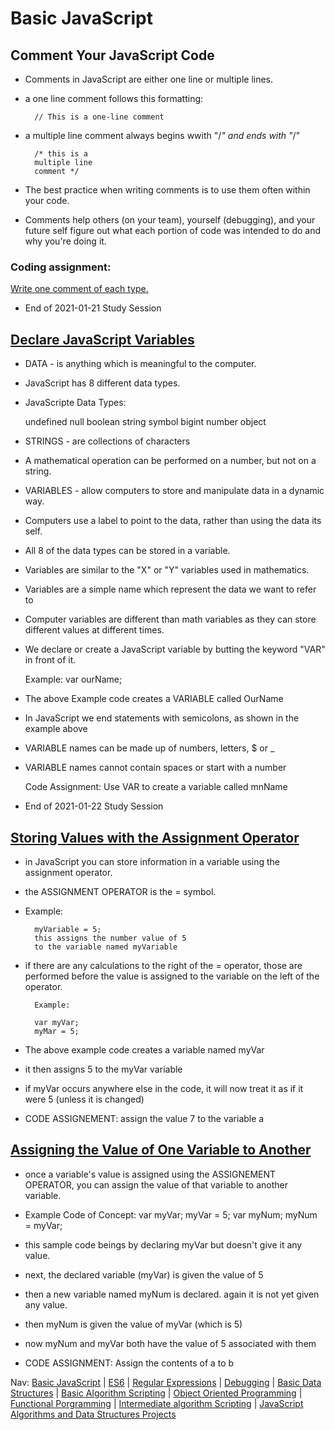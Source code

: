 # Basic JavaScript 
    
## Comment Your JavaScript Code 
* Comments in JavaScript are either one line or multiple lines. 
* a one line comment follows this formatting:

		// This is a one-line comment
		
* a multiple line comment always begins wwith "/*" and ends with "*/"

		/* this is a 
		multiple line
		comment */
		
* The best practice when writing comments is to use them often within your code. 
* Comments help others (on your team), yourself (debugging), and your future self figure out what each portion of code was intended to do and why you're doing it. 


### Coding assignment:  
[Write one comment of each type.](https://github.com/EO4wellness/T-I-L/blob/main/JavaScript/freecodecamp-exercises/01.1_comment-your-javascript-code.txt)
* End of 2021-01-21 Study Session 

## [Declare JavaScript Variables](https://www.freecodecamp.org/learn/javascript-algorithms-and-data-structures/basic-javascript/declare-javascript-variables)
* DATA - is anything which is meaningful to the computer. 
* JavaScript has 8 different data types.
*  JavaScripte Data Types:

	undefined
	null
	boolean
	string
	symbol
	bigint
	number 
	object 
* STRINGS - are collections of characters 
* A mathematical operation can be performed on a number, but not on a string.
* VARIABLES - allow computers to store and manipulate data in a dynamic way.
* Computers use a label to point to the data, rather than using the data its self.
* All 8 of the data types can be stored in a variable. 
* Variables are similar to the "X" or "Y" variables used in mathematics.
* Variables are a simple name which represent the data we want to refer to
* Computer variables are different than math variables as they can store different values at different times.
* We declare or create a JavaScript variable by butting the keyword "VAR" in front of it. 

	Example:
	var ourName; 
	
* The above Example code creates a VARIABLE called OurName
* In JavaScript we end statements with semicolons, as shown in the example above
* VARIABLE names can be made up of numbers, letters, $ or _
* VARIABLE names cannot contain spaces or start with a number 

	Code Assignment: Use VAR to create a variable called mnName
	
* End of 2021-01-22 Study Session 
	
## [Storing Values with the Assignment Operator](https://www.freecodecamp.org/learn/javascript-algorithms-and-data-structures/basic-javascript/storing-values-with-the-assignment-operator)
* in JavaScript you can store information in a variable using the assignment operator. 
* the ASSIGNMENT OPERATOR is the = symbol. 
* Example: 

		myVariable = 5; 
		this assigns the number value of 5
		to the variable named myVariable 
		
* if there are any calculations to the right of the = operator, those are performed before the value is assigned to the variable on the left of the operator. 

		Example:
		
		var myVar; 
		myMar = 5;
		
* The above example code creates a variable named myVar
* it then assigns 5 to the myVar variable 
* if myVar occurs anywhere else in the code, it will now treat it as if it were 5 (unless it is changed)
*	CODE ASSIGNEMENT:
		assign the value 7 to the variable a 


## [Assigning the Value of One Variable to Another](https://www.freecodecamp.org/learn/javascript-algorithms-and-data-structures/basic-javascript/assigning-the-value-of-one-variable-to-another)
* once a variable's value is assigned using the ASSIGNEMENT OPERATOR, you can assign the value of that variable to another variable.
* Example Code of Concept: 
			var myVar;
			myVar = 5;
			var myNum;
			myNum = myVar;
			
* this sample code beings by declaring myVar but doesn't give it any value.
* next, the declared variable (myVar) is given the value of 5
* then a new variable named myNum is declared.  again it is not yet given any value.
* then myNum is given the value of myVar (which is 5)
* now myNum and myVar both have the value of 5 associated with them
* CODE ASSIGNMENT: Assign the contents of a to b


Nav: [Basic JavaScript](https://github.com/EO4wellness/T-I-L/blob/main/JavaScript/freecodecamp-notes/01_Basic-JavaScript.md) | [ES6](https://github.com/EO4wellness/T-I-L/blob/main/JavaScript/freecodecamp-notes/02_ES6.md) | [Regular Expressions](https://github.com/EO4wellness/T-I-L/blob/main/JavaScript/freecodecamp-notes/03_Regular-Expressions.md) |  [Debugging](https://github.com/EO4wellness/T-I-L/blob/main/JavaScript/freecodecamp-notes/04_Debugging.md) | [Basic Data Structures](https://github.com/EO4wellness/T-I-L/blob/main/JavaScript/freecodecamp-notes/05_Basic-Data-Structures.md) | [Basic Algorithm Scripting](https://github.com/EO4wellness/T-I-L/blob/main/JavaScript/freecodecamp-notes/06_Basic-Algorithm-Scripting.md) |  [Object Oriented Programming](https://github.com/EO4wellness/T-I-L/blob/main/JavaScript/freecodecamp-notes/07_Object-Oriented-Programming.md) | [Functional Porgramming](https://github.com/EO4wellness/T-I-L/blob/main/JavaScript/freecodecamp-notes/08_Functional-Porgramming.md) | [Intermediate algorithm Scripting](https://github.com/EO4wellness/T-I-L/blob/main/JavaScript/freecodecamp-notes/09_Intermediate-Algorithm-Scripting.md) | [JavaScript Algorithms and Data Structures Projects](https://github.com/EO4wellness/T-I-L/blob/main/JavaScript/freecodecamp-notes/10_JavaScript-Algorithms-and-Data-Structures-Projects.md)
